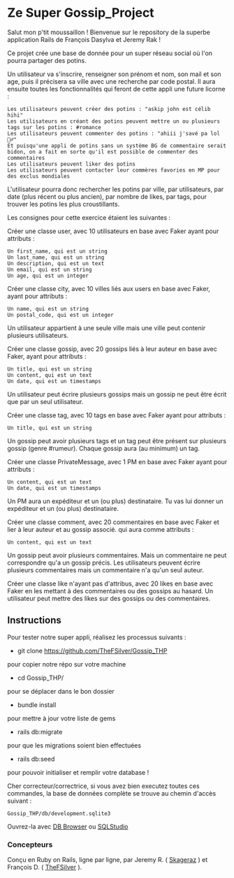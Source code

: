 # Ze Super Gossip_Project


Salut mon p'tit moussaillon !
Bienvenue sur le repository de la superbe application Rails de François Dasylva et Jeremy Rak !

Ce projet crée une base de donnée pour un super réseau social où l'on pourra partager des potins.

Un utilisateur va s'inscrire, renseigner son prénom et nom, son mail et son age, puis il précisera sa ville avec une recherche par code postal. Il aura ensuite toutes les fonctionnalités qui feront de cette appli une future licorne :

    Les utilisateurs peuvent créer des potins : "askip john est célib hihi"
    Les utilisateurs en créant des potins peuvent mettre un ou plusieurs tags sur les potins : #romance
    Les utilisateurs peuvent commenter des potins : "ahiii j'savé pa lol 💁‍♂️"
    Et puisqu'une appli de potins sans un système BG de commentaire serait bidon, on a fait en sorte qu'il est possible de commenter des commentaires
    Les utilisateurs peuvent liker des potins
    Les utilisateurs peuvent contacter leur commères favories en MP pour des exclus mondiales

L'utilisateur pourra donc rechercher les potins par ville, par utilisateurs, par date (plus récent ou plus ancien), par nombre de likes, par tags, pour trouver les potins les plus croustillants.

Les consignes pour cette exercice étaient les suivantes :

Créer une classe user, avec 10 utilisateurs en base avec Faker ayant pour attributs :

    Un first_name, qui est un string
    Un last_name, qui est un string
    Un description, qui est un text
    Un email, qui est un string
    Un age, qui est un integer

Créer une classe city, avec 10 villes liés aux users en base avec Faker, ayant pour attributs :

    Un name, qui est un string
    Un postal_code, qui est un integer

Un utilisateur appartient à une seule ville mais une ville peut contenir plusieurs utilisateurs.

Créer une classe gossip, avec 20 gossips liés à leur auteur en base avec Faker, ayant pour attributs :

    Un title, qui est un string
    Un content, qui est un text
    Un date, qui est un timestamps

Un utilisateur peut écrire plusieurs gossips mais un gossip ne peut être écrit que par un seul utilisateur.

Créer une classe tag, avec 10 tags en base avec Faker ayant pour attributs :

    Un title, qui est un string

Un gossip peut avoir plusieurs tags et un tag peut être présent sur plusieurs gossip (genre #rumeur). Chaque gossip aura (au minimum) un tag.

Créer une classe PrivateMessage, avec 1 PM en base avec Faker ayant pour attributs :

    Un content, qui est un text
    Un date, qui est un timestamps

Un PM aura un expéditeur et un (ou plus) destinataire. Tu vas lui donner un expéditeur et un (ou plus) destinataire.

Créer une classe comment, avec 20 commentaires en base avec Faker et lier à leur auteur et au gossip associé. qui aura comme attributs :

    Un content, qui est un text

Un gossip peut avoir plusieurs commentaires. Mais un commentaire ne peut correspondre qu'a un gossip précis. Les utilisateurs peuvent écrire plusieurs commentaires mais un commentaire n'a qu'un seul auteur.

Créer une classe like n'ayant pas d'attribus, avec 20 likes en base avec Faker en les mettant à des commentaires ou des gossips au hasard. 
Un utilisateur peut mettre des likes sur des gossips ou des commentaires. 

## Instructions ##
Pour tester notre super appli, réalisez les processus suivants :
- git clone https://github.com/TheFSilver/Gossip_THP

pour copier notre répo sur votre machine
- cd Gossip_THP/

pour se déplacer dans le bon dossier
- bundle install

pour mettre à jour votre liste de gems
- rails db:migrate

pour que les migrations soient bien effectuées
- rails db:seed

pour pouvoir initialiser et remplir votre database !

Cher correcteur/correctrice, si vous avez bien executez toutes ces commandes, la base de données complète se trouve au chemin d'accès suivant :

```Gossip_THP/db/development.sqlite3 ```

Ouvrez-la avec <a href="http://sqlitebrowser.org/">DB Browser</a> ou <a href="http://sqlitestudio.pl/?act=download">SQLStudio</a>

### Concepteurs ###

Conçu en Ruby on Rails, ligne par ligne, par Jeremy R. ( <a href="https://github.com/skageraz">Skageraz</a> ) et François D. ( <a href="https://github.com/TheFSilver">TheFSilver</a> ).
